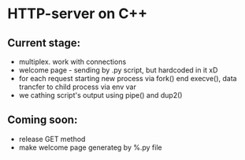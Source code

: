 <h1>HTTP-server on C++</h1>

<h2>Current stage:</h2><ul>
  <li>multiplex. work with connections</li>
  <li>welcome page - sending by .py script, but hardcoded in it xD</li>
  <li>for each request starting new process via fork() end execve(), data trancfer to child process via env var</li>
  <li>we cathing script's output using pipe() and dup2()</li></ul>

<h2>Coming soon:</h2><ul>
  <li>release GET method</li>
  <li>make welcome page generateg by %.py file</li></ul>
